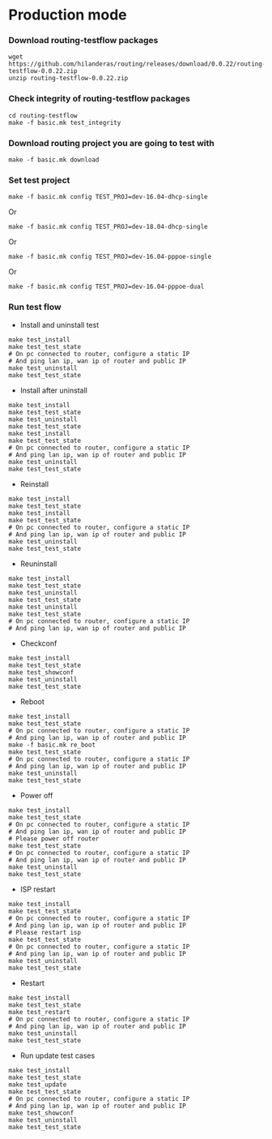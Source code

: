 # Production mode

### Download routing-testflow packages
```  
wget https://github.com/hilanderas/routing/releases/download/0.0.22/routing-testflow-0.0.22.zip
unzip routing-testflow-0.0.22.zip
```
### Check integrity of routing-testflow packages
```  
cd routing-testflow
make -f basic.mk test_integrity
```

### Download routing project you are going to test with
```  
make -f basic.mk download
```

### Set test project
```  
make -f basic.mk config TEST_PROJ=dev-16.04-dhcp-single 
```
Or 
```  
make -f basic.mk config TEST_PROJ=dev-18.04-dhcp-single
```
Or 
```  
make -f basic.mk config TEST_PROJ=dev-16.04-pppoe-single
```
Or
```  
make -f basic.mk config TEST_PROJ=dev-16.04-pppoe-dual
```

### Run test flow
* Install and uninstall test
```  
make test_install
make test_test_state
# On pc connected to router, configure a static IP 
# And ping lan ip, wan ip of router and public IP
make test_uninstall
make test_test_state
```

* Install after uninstall
```  
make test_install
make test_test_state
make test_uninstall
make test_test_state
make test_install
make test_test_state
# On pc connected to router, configure a static IP 
# And ping lan ip, wan ip of router and public IP
make test_uninstall
make test_test_state
```

* Reinstall
```  
make test_install
make test_test_state
make test_install
make test_test_state
# On pc connected to router, configure a static IP 
# And ping lan ip, wan ip of router and public IP
make test_uninstall
make test_test_state
```

* Reuninstall
```  
make test_install
make test_test_state
make test_uninstall
make test_test_state
make test_uninstall
make test_test_state
# On pc connected to router, configure a static IP 
# And ping lan ip, wan ip of router and public IP
```

* Checkconf
```  
make test_install
make test_test_state
make test_showconf
make test_uninstall
make test_test_state
```

* Reboot
```  
make test_install
make test_test_state
# On pc connected to router, configure a static IP 
# And ping lan ip, wan ip of router and public IP
make -f basic.mk re_boot
make test_test_state
# On pc connected to router, configure a static IP 
# And ping lan ip, wan ip of router and public IP
make test_uninstall
make test_test_state
```
* Power off
```  
make test_install
make test_test_state
# On pc connected to router, configure a static IP 
# And ping lan ip, wan ip of router and public IP
# Please power off router
make test_test_state
# On pc connected to router, configure a static IP 
# And ping lan ip, wan ip of router and public IP
make test_uninstall
make test_test_state
```

* ISP restart
```  
make test_install
make test_test_state
# On pc connected to router, configure a static IP 
# And ping lan ip, wan ip of router and public IP
# Please restart isp
make test_test_state
# On pc connected to router, configure a static IP 
# And ping lan ip, wan ip of router and public IP
make test_uninstall
make test_test_state
```


* Restart 
```  
make test_install
make test_test_state
make test_restart
# On pc connected to router, configure a static IP 
# And ping lan ip, wan ip of router and public IP
make test_uninstall
make test_test_state
```


* Run update test cases
```  
make test_install
make test_test_state
make test_update
make test_test_state
# On pc connected to router, configure a static IP 
# And ping lan ip, wan ip of router and public IP
make test_showconf
make test_uninstall
make test_test_state
```


